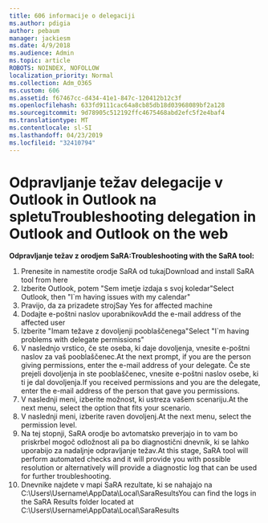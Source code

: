 ```yaml
---
title: 606 informacije o delegaciji
ms.author: pdigia
author: pebaum
manager: jackiesm
ms.date: 4/9/2018
ms.audience: Admin
ms.topic: article
ROBOTS: NOINDEX, NOFOLLOW
localization_priority: Normal
ms.collection: Adm_O365
ms.custom: 606
ms.assetid: f67467cc-d434-41e1-847c-120412b12c3f
ms.openlocfilehash: 633fd9111cac64a8cb85db18d03968089bf2a128
ms.sourcegitcommit: 9d78905c512192ffc4675468abd2efc5f2e4baf4
ms.translationtype: MT
ms.contentlocale: sl-SI
ms.lasthandoff: 04/23/2019
ms.locfileid: "32410794"
---
```

# <a name="troubleshooting-delegation-in-outlook-and-outlook-on-the-web"></a><span data-ttu-id="1c155-102">Odpravljanje težav delegacije v Outlook in Outlook na spletu</span><span class="sxs-lookup"><span data-stu-id="1c155-102">Troubleshooting delegation in Outlook and Outlook on the web</span></span>

<span data-ttu-id="1c155-103">**Odpravljanje težav z orodjem SaRA:**</span><span class="sxs-lookup"><span data-stu-id="1c155-103">**Troubleshooting with the SaRA tool:**</span></span>

1. <span data-ttu-id="1c155-104">Prenesite in namestite orodje SaRA od tukaj</span><span class="sxs-lookup"><span data-stu-id="1c155-104">Download and install SaRA tool from here</span></span>
1. <span data-ttu-id="1c155-105">Izberite Outlook, potem "Sem imetje izdaja s svoj koledar"</span><span class="sxs-lookup"><span data-stu-id="1c155-105">Select Outlook, then "I\`m having issues with my calendar"</span></span>
1. <span data-ttu-id="1c155-106">Pravijo, da za prizadete stroj</span><span class="sxs-lookup"><span data-stu-id="1c155-106">Say Yes for affected machine</span></span>
1. <span data-ttu-id="1c155-107">Dodajte e-poštni naslov uporabnikov</span><span class="sxs-lookup"><span data-stu-id="1c155-107">Add the e-mail address of the affected user</span></span>
1. <span data-ttu-id="1c155-108">Izberite "Imam težave z dovoljenji pooblaščenega"</span><span class="sxs-lookup"><span data-stu-id="1c155-108">Select "I\`m having problems with delegate permissions"</span></span>
1. <span data-ttu-id="1c155-109">V naslednjo vrstico, če ste oseba, ki daje dovoljenja, vnesite e-poštni naslov za vaš pooblaščenec.</span><span class="sxs-lookup"><span data-stu-id="1c155-109">At the next prompt, if you are the person giving permissions, enter the e-mail address of your delegate.</span></span> <span data-ttu-id="1c155-110">Če ste prejeli dovoljenja in ste pooblaščenec, vnesite e-poštni naslov osebe, ki ti je dal dovoljenja.</span><span class="sxs-lookup"><span data-stu-id="1c155-110">If you received permissions and you are the delegate, enter the e-mail address of the person that gave you permissions.</span></span>
1. <span data-ttu-id="1c155-111">V naslednji meni, izberite možnost, ki ustreza vašem scenariju.</span><span class="sxs-lookup"><span data-stu-id="1c155-111">At the next menu, select the option that fits your scenario.</span></span> 
1. <span data-ttu-id="1c155-112">V naslednji meni, izberite raven dovoljenj.</span><span class="sxs-lookup"><span data-stu-id="1c155-112">At the next menu, select the permission level.</span></span>
1. <span data-ttu-id="1c155-113">Na tej stopnji, SaRA orodje bo avtomatsko preverjajo in to vam bo priskrbel mogoč odložnost ali pa bo diagnostični dnevnik, ki se lahko uporabijo za nadaljnje odpravljanje težav.</span><span class="sxs-lookup"><span data-stu-id="1c155-113">At this stage, SaRA tool will perform automated checks and it will provide you with possible resolution or alternatively will provide a diagnostic log that can be used for further troubleshooting.</span></span>
1. <span data-ttu-id="1c155-114">Dnevnike najdete v mapi SaRA rezultate, ki se nahajajo na C:\Users\Username\AppData\Local\SaraResults</span><span class="sxs-lookup"><span data-stu-id="1c155-114">You can find the logs in the SaRA Results folder located at C:\Users\Username\AppData\Local\SaraResults</span></span>